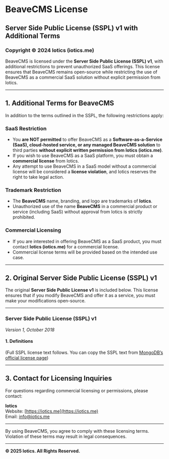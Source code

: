 # BeaveCMS License

## **Server Side Public License (SSPL) v1 with Additional Terms**

### **Copyright © 2024 Iotics (iotics.me)**

BeaveCMS is licensed under the **Server Side Public License (SSPL) v1**, with additional restrictions to prevent unauthorized SaaS offerings. This license ensures that BeaveCMS remains open-source while restricting the use of BeaveCMS as a commercial SaaS solution without explicit permission from Iotics.

---

## **1. Additional Terms for BeaveCMS**

In addition to the terms outlined in the SSPL, the following restrictions apply:

### **SaaS Restriction**
- You **are NOT permitted** to offer BeaveCMS as a **Software-as-a-Service (SaaS), cloud-hosted service, or any managed BeaveCMS solution** to third parties **without explicit written permission from Iotics (iotics.me)**.
- If you wish to use BeaveCMS as a SaaS platform, you must obtain a **commercial license** from Iotics.
- Any attempt to use BeaveCMS in a SaaS model without a commercial license will be considered a **license violation**, and Iotics reserves the right to take legal action.

### **Trademark Restriction**
- The **BeaveCMS** name, branding, and logo are trademarks of **Iotics**.
- Unauthorized use of the name **BeaveCMS** in a commercial product or service (including SaaS) without approval from Iotics is strictly prohibited.

### **Commercial Licensing**
- If you are interested in offering BeaveCMS as a SaaS product, you must contact **Iotics (iotics.me)** for a commercial license.
- Commercial license terms will be provided based on the intended use case.

---

## **2. Original Server Side Public License (SSPL) v1**

The original **Server Side Public License v1** is included below. This license ensures that if you modify BeaveCMS and offer it as a service, you must make your modifications open-source.

---

### **Server Side Public License (SSPL) v1**

*Version 1, October 2018*

#### **1. Definitions**
(Full SSPL license text follows. You can copy the SSPL text from [MongoDB’s official license page](https://www.mongodb.com/licensing/server-side-public-license))

---

## **3. Contact for Licensing Inquiries**
For questions regarding commercial licensing or permissions, please contact:

**Iotics**  
Website: [https://iotics.me](https://iotics.me)  
Email: info@iotics.me

---

By using BeaveCMS, you agree to comply with these licensing terms. Violation of these terms may result in legal consequences.

---

**© 2025 Iotics. All Rights Reserved.**
